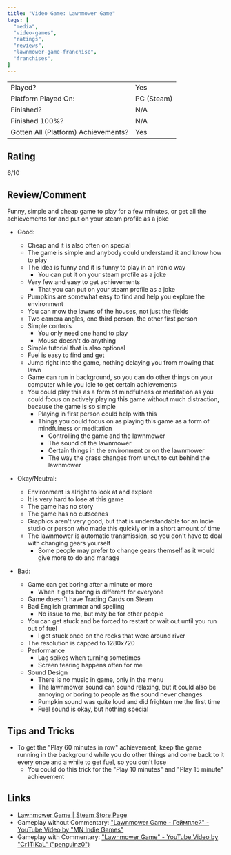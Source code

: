 ```yaml
---
title: "Video Game: Lawnmower Game"
tags: [
  "media",
  "video-games",
  "ratings",
  "reviews",
  "lawnmower-game-franchise",
  "franchises",
]
---
```


| | |
|-|-|
| Played? | Yes |
| Platform Played On: | PC (Steam) |
| Finished? | N/A |
| Finished 100%? | N/A |
| Gotten All (Platform) Achievements? | Yes |

## Rating

6/10

## Review/Comment

Funny, simple and cheap game to play for a few minutes, or get all the achievements for and put on your steam profile as a joke

- Good:
  - Cheap and it is also often on special
  - The game is simple and anybody could understand it and know how to play
  - The idea is funny and it is funny to play in an ironic way
    - You can put it on your steam profile as a joke
  - Very few and easy to get achievements
    - That you can put on your steam profile as a joke
  - Pumpkins are somewhat easy to find and help you explore the environment
  - You can mow the lawns of the houses, not just the fields
  - Two camera angles, one third person, the other first person
  - Simple controls
    - You only need one hand to play
    - Mouse doesn't do anything
  - Simple tutorial that is also optional
  - Fuel is easy to find and get
  - Jump right into the game, nothing delaying you from mowing that lawn
  - Game can run in background, so you can do other things on your computer while you idle to get certain achievements
  - You could play this as a form of mindfulness or meditation as you could focus on actively playing this game without much distraction, because the game is so simple
    - Playing in first person could help with this
    - Things you could focus on as playing this game as a form of mindfulness or meditation
      - Controlling the game and the lawnmower
      - The sound of the lawnmower
      - Certain things in the environment or on the lawnmower
      - The way the grass changes from uncut to cut behind the lawnmower
  
- Okay/Neutral:
  - Environment is alright to look at and explore
  - It is very hard to lose at this game
  - The game has no story
  - The game has no cutscenes
  - Graphics aren't very good, but that is understandable for an Indie studio or person who made this quickly or in a short amount of time
  - The lawnmower is automatic transmission, so you don't have to deal with changing gears yourself
    - Some people may prefer to change gears themself as it would give more to do and manage
- Bad:
  - Game can get boring after a minute or more
    - When it gets boring is different for everyone
  - Game doesn't have Trading Cards on Steam
  - Bad English grammar and spelling
    - No issue to me, but may be for other people
  - You can get stuck and be forced to restart or wait out until you run out of fuel
    - I got stuck once on the rocks that were around river
  - The resolution is capped to 1280x720
  - Performance
    - Lag spikes when turning sometimes
    - Screen tearing happens often for me
  - Sound Design
    - There is no music in game, only in the menu
    - The lawnmower sound can sound relaxing, but it could also be annoying or boring to people as the sound never changes
    - Pumpkin sound was quite loud and did frighten me the first time
    - Fuel sound is okay, but nothing special

## Tips and Tricks

- To get the "Play 60 minutes in row" achievement, keep the game running in the background while you do other things and come back to it every once and a while to get fuel, so you don't lose
  - You could do this trick for the "Play 10 minutes" and "Play 15 minute" achievement

## Links

- [Lawnmower Game | Steam Store Page](https://store.steampowered.com/app/658600/Lawnmower_Game/)
- Gameplay without Commentary: ["Lawnmower Game - Геймплей" - YouTube Video by "MN Indie Games"](https://youtu.be/B97-BF0UE14)
- Gameplay with Commentary: ["Lawnmower Game" - YouTube Video by "Cr1TiKaL" ("penguinz0")](https://youtu.be/kqzVnGPdV5Y?feature=shared)
